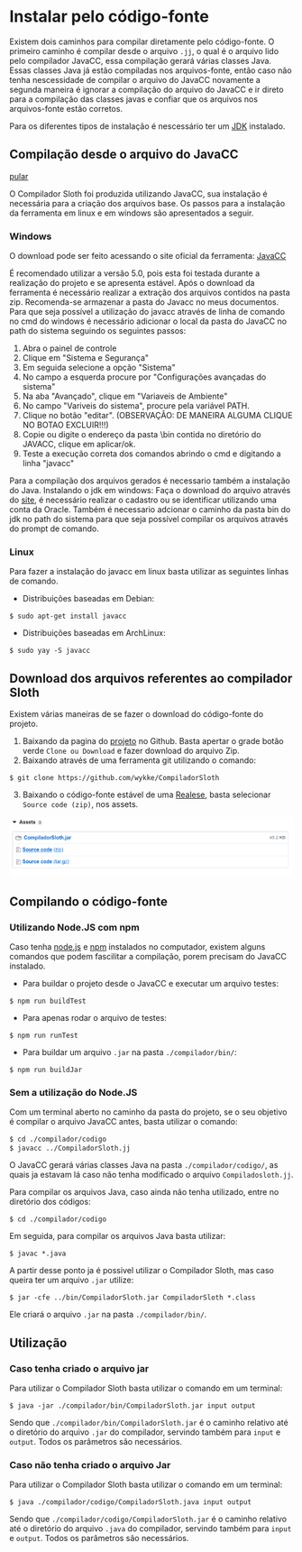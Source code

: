 # Instalar pelo código-fonte

Existem dois caminhos para compilar diretamente pelo código-fonte. O primeiro caminho é compilar desde o arquivo `.jj`, o qual é o arquivo lido pelo compilador JavaCC, essa compilação gerará várias classes Java. Essas classes Java já estão compiladas nos arquivos-fonte, então caso não tenha nescessidade de compilar o arquivo do JavaCC novamente a segunda maneira é ignorar a compilação do arquivo do JavaCC e ir direto para a compilação das classes javas e confiar que os arquivos nos arquivos-fonte estão corretos.

Para os diferentes tipos de instalação é nescessário ter um [JDK](https://openjdk.java.net/) instalado.

## Compilação desde o arquivo do JavaCC
<a href="#posJCC">pular</a>

O Compilador Sloth foi produzida utilizando JavaCC, sua instalação é necessária para a criação dos arquivos base.
Os passos para a instalação da ferramenta em linux e em windows são apresentados a seguir.

### Windows

O download pode ser feito acessando o site oficial da ferramenta:
[JavaCC](https://javacc.org/download)

É recomendado utilizar a versão 5.0, pois esta foi testada durante a realização do projeto e se apresenta estável.
Após o download da ferramenta é necessário realizar a extração dos arquivos contidos na pasta zip. Recomenda-se armazenar a pasta do Javacc no meus documentos.
Para que seja possível a utilização do javacc através de linha de comando no cmd do windows é necessário adicionar o local da pasta do JavaCC no path do sistema seguindo os seguintes passos:

1. Abra o painel de controle
2. Clique em "Sistema e Segurança"
3. Em seguida selecione a opção "Sistema"
4. No campo a esquerda procure por "Configurações avançadas do sistema"
5. Na aba "Avançado", clique em "Variaveis de Ambiente"
6. No campo "Variveis do sistema", procure pela variável PATH.
7. Clique no botão "editar". (OBSERVAÇÂO: DE MANEIRA ALGUMA CLIQUE NO BOTAO EXCLUIR!!!)
8. Copie ou digite o endereço da pasta \bin contida no diretório do JAVACC, clique em aplicar/ok. 
9. Teste a execução correta dos comandos abrindo o cmd e digitando a linha "javacc"

Para a compilação dos arquivos gerados é necessario também a instalação do Java.
Instalando o jdk em windows:
Faça o download do arquivo através do [site](https://www.oracle.com/technetwork/pt/java/javase/downloads/jdk-netbeans-jsp-3413153-ptb.html), é necessário realizar o cadastro ou se identificar utilizando uma conta da Oracle.
Também é necessario adcionar o caminho da pasta bin do jdk no path do sistema para que seja possível compilar os arquivos através do prompt de comando. 

### Linux
Para fazer a instalação do javacc em linux basta utilizar as seguintes linhas de comando. 

- Distribuições baseadas em Debian:
```
$ sudo apt-get install javacc
```

- Distribuições baseadas em ArchLinux:
```
$ sudo yay -S javacc
```

<a id="posJCC"></a>
## Download dos arquivos referentes ao compilador Sloth

Existem várias maneiras de se fazer o download do código-fonte do projeto.

1. Baixando da pagina do [projeto](https://github.com/wykke/CompiladorSloth) no Github. Basta apertar o grade botão verde `Clone ou Download` e fazer download do arquivo Zip.
2. Baixando através de uma ferramenta git utilizando o comando:
```
$ git clone https://github.com/wykke/CompiladorSloth
```
3. Baixando o código-fonte estável de uma [Realese](https://github.com/wykke/CompiladorSloth/releases), basta selecionar `Source code (zip)`, nos assets. 

![download-image](../Src/download-assets.png)

## Compilando o código-fonte

### Utilizando Node.JS com npm
Caso tenha [node.js](https://nodejs.org/en/) e [npm](https://www.npmjs.com/) instalados no computador, existem alguns comandos que podem fascilitar a compilação, porem precisam do JavaCC instalado.
- Para buildar o projeto desde o JavaCC e executar um arquivo testes:
```
$ npm run buildTest
```
- Para apenas rodar o arquivo de testes:
```
$ npm run runTest
```
- Para buildar um arquivo `.jar` na pasta `./compilador/bin/`:
```
$ npm run buildJar
```

### Sem a utilização do Node.JS

Com um terminal aberto no caminho da pasta do projeto, se o seu objetivo é compilar o arquivo JavaCC antes, basta utilizar o comando:

```
$ cd ./compilador/codigo
$ javacc ../CompiladorSloth.jj
```

O JavaCC gerará várias classes Java na pasta `./compilador/codigo/`, as quais ja estavam lá caso não tenha modificado o arquivo `Compiladosloth.jj`.

Para compilar os arquivos Java, caso ainda não tenha utilizado, entre no diretório dos códigos:

```
$ cd ./compilador/codigo
```

Em seguida, para compilar os arquivos Java basta utilizar:

```
$ javac *.java
```

A partir desse ponto ja é possivel utilizar o Compilador Sloth, mas caso queira ter um arquivo `.jar` utilize:

```
$ jar -cfe ../bin/CompiladorSloth.jar CompiladorSloth *.class
```

Ele criará o arquivo `.jar` na pasta `./compilador/bin/`.

## Utilização
### Caso tenha criado o arquivo jar
Para utilizar o Compilador Sloth basta utilizar o comando em um terminal:

```
$ java -jar ./compilador/bin/CompiladorSloth.jar input output
```

Sendo que `./compilador/bin/CompiladorSloth.jar` é o caminho relativo até o diretório do arquivo `.jar` do compilador, servindo também para `input` e `output`. Todos os parâmetros são necessários.

### Caso não tenha criado o arquivo Jar
Para utilizar o Compilador Sloth basta utilizar o comando em um terminal:

```
$ java ./compilador/codigo/CompiladorSloth.java input output
```
Sendo que `./compilador/codigo/CompiladorSloth.jar` é o caminho relativo até o diretório do arquivo `.java` do compilador, servindo também para `input` e `output`. Todos os parâmetros são necessários.